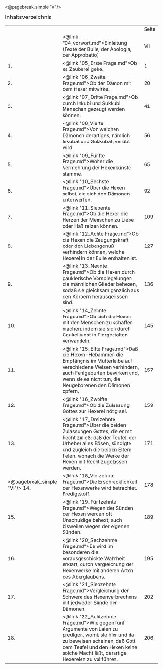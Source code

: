 <@pagebreak_simple "V"/>

<div class="toc" style="font-size: large;">Inhaltsverzeichnis</div>

<table>
<tr><td></td><td></td><td>Seite</td></tr>
<tr><td></td><td><@link "04_vorwort.md">Einleitung (Texte der Bulle, 
der Apologia, der Approbatio)</@link></td><td>VII</td></tr>

<tr><td>1.</td><td><@link "05_Erste Frage.md">Ob es Zauberei gebe.</@link></td><td>1</td></tr>

<tr><td>2.</td><td><@link "06_Zweite Frage.md">Ob der Dämon mit 
dem Hexer mitwirke.</@link></td><td>20</td></tr>

<tr><td>3.</td><td><@link "07_Dritte Frage.md">Ob durch Inkubi und 
Sukkubi Menschen gezeugt werden
können.</@link></td><td>41</td></tr>

<tr><td>4.</td><td><@link "08_Vierte Frage.md">Von welchen Dämonen 
derartiges, nämlich Inkubat und
Sukkubat, verübt wird.</@link></td><td>56</td></tr>

<tr><td>5.</td><td><@link "09_Fünfte Frage.md">Woher die Vermehrung 
der Hexenkünste stamme.</@link></td><td>65</td></tr>

<tr><td>6.</td><td><@link "10_Sechste Frage.md">Über die Hexen 
selbst, die sich den Dämonen unterwerfen.</@link></td><td>92</td></tr>

<tr><td>7.</td><td><@link "11_Siebente Frage.md">Ob die Hexer 
die Herzen der Menschen zu Liebe oder
Haß reizen können.</@link></td><td>109</td></tr>

<tr><td>8.</td><td><@link "12_Achte Frage.md">Ob die Hexen die 
Zeugungskraft oder den Liebesgenuß
verhindern können, welche Hexerei in der Bulle enthalten
 ist.</@link></td><td>127</td></tr>

<tr><td>9.</td><td><@link "13_Neunte Frage.md">Ob die Hexen durch 
gauklerische Vorspiegelungen die
männlichen Glieder behexen, sodaß sie gleichsam gänzlich
 aus den Körpern herausgerissen sind.</@link></td><td>136</td></tr>

<tr><td>10.</td><td><@link "14_Zehnte Frage.md">Ob sich die Hexen 
mit den Menschen zu schaffen machen,
indem sie sich durch Gaukelkunst in Tiergestalten verwandeln.</@link></td><td>145</td></tr>

<tr><td>11.</td><td><@link "15_Elfte Frage.md">Daß die Hexen-Hebammen die Empfängnis im Mutterleibe
 auf verschiedene Weisen verhindern, auch Fehlgeburten
 bewirken und, wenn sie es nicht tun, die Neugeborenen
 den Dämonen opfern.</@link></td><td>157</td></tr>

<tr><td>12.</td><td><@link "16_Zwölfte Frage.md">Ob die Zulassung 
Gottes zur Hexerei nötig sei.</@link></td><td>159</td></tr>

<tr><td>13.</td><td><@link "17_Dreizehnte Frage.md">Über die beiden 
Zulassungen Gottes, die er mit Recht
zuließ: daß der Teufel, der Urheber alles Bösen, sündigte
und zugleich die beiden Eltern fielen, wonach die Werke
der Hexen mit Recht zugelassen werden.</@link></td><td>171</td></tr>

<tr><td>
<@pagebreak_simple "VI"/>
14.</td><td><@link "18_Vierzehnte Frage.md">Die Erschrecklichkeit 
der Hexenwerke wird betrachtet.
Predigtstoff.</@link></td><td>178</td></tr>

<tr><td>15.</td><td><@link "19_Fünfzehnte Frage.md">Wegen der 
Sünden der Hexen werden oft Unschuldige
behext; auch bisweilen wegen der eigenen Sünden.</@link></td><td>189</td></tr>

<tr><td>16.</td><td><@link "20_Sechzehnte Frage.md">Es wird im 
besonderen die vorausgeschickte Wahrheit
erklärt, durch Vergleichung der Hexenwerke mit anderen
Arten des Aberglaubens.</@link></td><td>195</td></tr>

<tr><td>17.</td><td><@link "21_Siebzehnte Frage.md">Vergleichung der 
Schwere des Hexenverbrechens mit
jedweder Sünde der Dämonen.</@link></td><td>202</td></tr>

<tr><td>18.</td><td><@link "22_Achtzehnte Frage.md">Wie gegen fünf 
Argumente von Laien zu predigen, womit
 sie hier und da zu beweisen scheinen, daß Gott
dem Teufel und den Hexen keine solche Macht läßt,
derartige Hexereien zu vollführen.</@link></td><td>206</td></tr>

</table>
 
